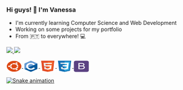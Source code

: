 ### Hi guys! 👋 I'm Vanessa

<!--
**Nessvh/Nessvh** is a ✨ _special_ ✨ repository because its `README.md` (this file) appears on your GitHub profile.
-->
- I'm currently learning Computer Science and Web Development
- Working on some projects for my portfolio
- From 🇵🇹 to everywhere! 💻

<div>
  <a href="https://github.com/Nessvh">
  <img height="160em" src="https://github-readme-stats.vercel.app/api?username=nessvah&show_icons=true&theme=dark&include_all_commits=true&count_private=true"/>
  <img height="160em" src="https://github-readme-stats.vercel.app/api/top-langs/?username=nessvah&layout=compact&langs_count=7&theme=dark"/>
</div>
  
<div style="display: inline_block"><br> 
  <img align="center" alt="Nessvah-Ubuntu" height="30" width="40" src="https://github.com/devicons/devicon/blob/master/icons/ubuntu/ubuntu-plain.svg">
  <img align="center" alt="Nessvah-C" height="30" width="40" src="https://github.com/devicons/devicon/blob/master/icons/c/c-original.svg">
  <img align="center" alt="Nessvah-HTML" height="30" width="40" src="https://github.com/devicons/devicon/blob/master/icons/html5/html5-original.svg">
  <img align="center" alt="Nessvah-CSS" height="30" width="40" src="https://github.com/devicons/devicon/blob/master/icons/css3/css3-original.svg">
  <img align="center" alt="Nessvah-Bootstrap" height="30" width="40" src="https://github.com/devicons/devicon/blob/master/icons/bootstrap/bootstrap-plain.svg">   
</div>

  ![Snake animation](https://github.com/nessvh/nessvh/blob/output/github-contribution-grid-snake.svg)
 
